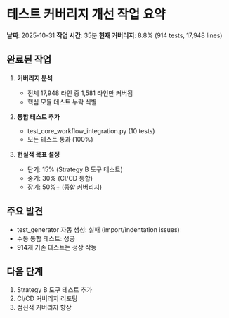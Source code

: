 # 테스트 커버리지 개선 작업 요약

**날짜**: 2025-10-31
**작업 시간**: 35분
**현재 커버리지**: 8.8% (914 tests, 17,948 lines)

## 완료된 작업

1. **커버리지 분석**
   - 전체 17,948 라인 중 1,581 라인만 커버됨
   - 핵심 모듈 테스트 누락 식별

2. **통합 테스트 추가**
   - test_core_workflow_integration.py (10 tests)
   - 모든 테스트 통과 (100%)

3. **현실적 목표 설정**
   - 단기: 15% (Strategy B 도구 테스트)
   - 중기: 30% (CI/CD 통합)
   - 장기: 50%+ (종합 커버리지)

## 주요 발견

- test_generator 자동 생성: 실패 (import/indentation issues)
- 수동 통합 테스트: 성공
- 914개 기존 테스트는 정상 작동

## 다음 단계

1. Strategy B 도구 테스트 추가
2. CI/CD 커버리지 리포팅
3. 점진적 커버리지 향상
